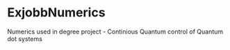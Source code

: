 # ExjobbNumerics
Numerics used in degree project - Continious Quantum control of Quantum dot systems
